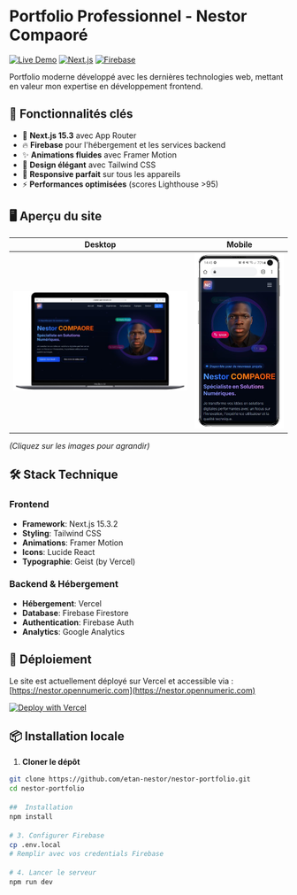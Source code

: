 # Portfolio Professionnel - Nestor Compaoré

[![Live Demo](https://img.shields.io/badge/LIVE_DEMO-nestor.opennumeric.com-000000?style=for-the-badge&logo=vercel&logoColor=white)](https://nestor.opennumeric.com)
[![Next.js](https://img.shields.io/badge/Next.js-15.3.2-000000?style=for-the-badge&logo=nextdotjs&logoColor=white)](https://nextjs.org/)
[![Firebase](https://img.shields.io/badge/Firebase-FFCA28?style=for-the-badge&logo=firebase&logoColor=black)](https://firebase.google.com)

Portfolio moderne développé avec les dernières technologies web, mettant en valeur mon expertise en développement frontend.

## 🌟 Fonctionnalités clés

- 🚀 **Next.js 15.3** avec App Router
- 🔥 **Firebase** pour l'hébergement et les services backend
- ✨ **Animations fluides** avec Framer Motion
- 🎨 **Design élégant** avec Tailwind CSS
- 📱 **Responsive parfait** sur tous les appareils
- ⚡ **Performances optimisées** (scores Lighthouse >95)

## 🖥 Aperçu du site

| Desktop | Mobile |
|---------|--------|
| ![Desktop Version](https://github.com/etan-nestor/audio-files/raw/main/desktop-1.png) | ![Mobile Version](https://github.com/etan-nestor/audio-files/raw/main/mob-1.png) | ![Tablet Version](https://github.com/etan-nestor/audio-files/raw/main/tab-1.png) |

*(Cliquez sur les images pour agrandir)*

## 🛠 Stack Technique

### Frontend
- **Framework**: Next.js 15.3.2
- **Styling**: Tailwind CSS
- **Animations**: Framer Motion
- **Icons**: Lucide React
- **Typographie**: Geist (by Vercel)

### Backend & Hébergement
- **Hébergement**: Vercel
- **Database**: Firebase Firestore
- **Authentication**: Firebase Auth
- **Analytics**: Google Analytics

## 🚀 Déploiement

Le site est actuellement déployé sur Vercel et accessible via :
[https://nestor.opennumeric.com](https://nestor.opennumeric.com)

[![Deploy with Vercel](https://vercel.com/button)](https://vercel.com/new/git/external?repository-url=https%3A%2F%2Fgithub.com%2Fetan-nestor%2Fnestor-portfolio)

## 📦 Installation locale

1. **Cloner le dépôt**
```bash
git clone https://github.com/etan-nestor/nestor-portfolio.git
cd nestor-portfolio

##  Installation
npm install

# 3. Configurer Firebase
cp .env.local
# Remplir avec vos credentials Firebase

# 4. Lancer le serveur
npm run dev
